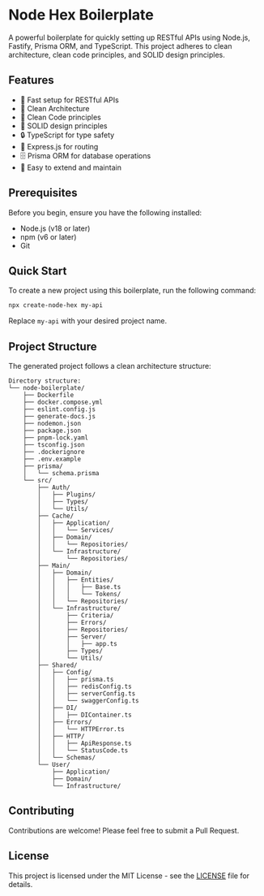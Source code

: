 # Node Hex Boilerplate

A powerful boilerplate for quickly setting up RESTful APIs using Node.js, Fastify, Prisma ORM, and TypeScript. This project adheres to clean architecture, clean code principles, and SOLID design principles.

## Features

- 🚀 Fast setup for RESTful APIs
- 🧱 Clean Architecture
- 🧼 Clean Code principles
- 🔧 SOLID design principles
- 🔒 TypeScript for type safety
- 🚂 Express.js for routing
- 🗄️ Prisma ORM for database operations
- 🔄 Easy to extend and maintain

## Prerequisites

Before you begin, ensure you have the following installed:

- Node.js (v18 or later)
- npm (v6 or later)
- Git

## Quick Start

To create a new project using this boilerplate, run the following command:

```bash
npx create-node-hex my-api
```

Replace `my-api` with your desired project name.

## Project Structure

The generated project follows a clean architecture structure:

```
Directory structure:
└── node-boilerplate/
    ├── Dockerfile
    ├── docker.compose.yml
    ├── eslint.config.js
    ├── generate-docs.js
    ├── nodemon.json
    ├── package.json
    ├── pnpm-lock.yaml
    ├── tsconfig.json
    ├── .dockerignore
    ├── .env.example
    ├── prisma/
    │   └── schema.prisma
    └── src/
        ├── Auth/
        │   ├── Plugins/
        │   ├── Types/
        │   └── Utils/
        ├── Cache/
        │   ├── Application/
        │   │   └── Services/
        │   ├── Domain/
        │   │   └── Repositories/
        │   └── Infrastructure/
        │       └── Repositories/
        ├── Main/
        │   ├── Domain/
        │   │   ├── Entities/
        │   │   │   ├── Base.ts
        │   │   │   └── Tokens/
        │   │   └── Repositories/
        │   └── Infrastructure/
        │       ├── Criteria/
        │       ├── Errors/
        │       ├── Repositories/
        │       ├── Server/
        │       │   ├── app.ts
        │       ├── Types/
        │       └── Utils/
        ├── Shared/
        │   ├── Config/
        │   │   ├── prisma.ts
        │   │   ├── redisConfig.ts
        │   │   ├── serverConfig.ts
        │   │   └── swaggerConfig.ts
        │   ├── DI/
        │   │   ├── DIContainer.ts
        │   ├── Errors/
        │   │   └── HTTPError.ts
        │   ├── HTTP/
        │   │   ├── ApiResponse.ts
        │   │   └── StatusCode.ts
        │   └── Schemas/
        └── User/
            ├── Application/
            ├── Domain/
            └── Infrastructure/
```

## Contributing

Contributions are welcome! Please feel free to submit a Pull Request.

## License

This project is licensed under the MIT License - see the [LICENSE](LICENSE) file for details.
